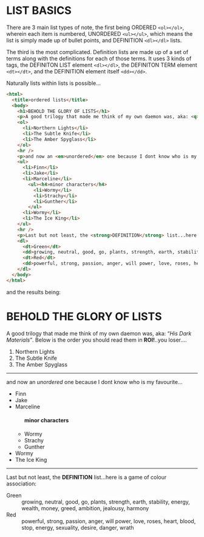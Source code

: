 # LIST BASICS

There are 3 main list types of note, the first being ORDERED ```<ol></ol>```, wherein each item is numbered, UNORDERED ```<ul></ul>```, which means the list is simply made up of bullet points, and DEFINITION ```<dl></dl>``` lists.

The third is the most complicated. Definition lists are made up of a set of terms along with the definitions for each of those terms. It uses 3 kinds of tags, the DEFINITON LIST element ```<dl></dl>```, the DEFINITON TERM element ```<dt></dt>```, and the DEFINITION element itself ```<dd></dd>```.

Naturally lists within lists is possible...

```html
<html>
  <title>ordered lists</title>
  <body>
    <h1>BEHOLD THE GLORY OF LISTS</h1>
    <p>A good trilogy that made me think of my own daemon was, aka: <q><em>His Dark Materials</em></q>. Below is the order you should read them in <strong>ROI!</strong>..you loser....<p>
    <ol>
      <li>Northern Lights</li>
      <li>The Subtle Knife</li>
      <li>The Amber Spyglass</li>
    </ol>
    <hr />
    <p>and now an <em>unordered</em> one because I dont know who is my favourite...</p>
    <ul>
      <li>Finn</li>
      <li>Jake</li>
      <li>Marceline</li>
        <ul><h4>minor characters</h4>
          <li>Wormy</li>
          <li>Strachy</li>
          <li>Gunther</li>
        </ul>
      <li>Wormy</li>
      <li>The Ice King</li>
    </ul>
    <hr />
    <p>Last but not least, the <strong>DEFINITION</strong> list...here is a game of colour association:</p>
    <dl>
      <dt>Green</dt>
      <dd>growing, neutral, good, go, plants, strength, earth, stability, energy, wealth, money, greed, ambition, jealousy, harmony</dd>
      <dt>Red</dt>
      <dd>powerful, strong, passion, anger, will power, love, roses, heart, blood, stop, energy, sexuality, desire, danger, wrath</dd>
    </dl>
  </body>
</html>
```

and the results being:

<html>
  <title>ordered lists</title>
  <body>
    <h1>BEHOLD THE GLORY OF LISTS</h1>
    <p>A good trilogy that made me think of my own daemon was, aka: <q><em>His Dark Materials</em></q>. Below is the order you should read them in <strong>ROI!</strong>..you loser....<p>
    <ol>
      <li>Northern Lights</li>
      <li>The Subtle Knife</li>
      <li>The Amber Spyglass</li>
    </ol>
    <hr />
    <p>and now an <em>unordered</em> one because I dont know who is my favourite...</p>
    <ul>
      <li>Finn</li>
      <li>Jake</li>
      <li>Marceline</li>
        <ul><h4>minor characters</h4>
          <li>Wormy</li>
          <li>Strachy</li>
          <li>Gunther</li>
        </ul>
      <li>Wormy</li>
      <li>The Ice King</li>
    </ul>
    <hr />
    <p>Last but not least, the <strong>DEFINITION</strong> list...here is a game of colour association:</p>
    <dl>
      <dt>Green</dt>
      <dd>growing, neutral, good, go, plants, strength, earth, stability, energy, wealth, money, greed, ambition, jealousy, harmony</dd>
      <dt>Red</dt>
      <dd>powerful, strong, passion, anger, will power, love, roses, heart, blood, stop, energy, sexuality, desire, danger, wrath</dd>
    </dl>
  </body>
</html>